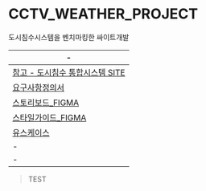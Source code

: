 # CCTV_WEATHER_PROJECT
도시침수시스템을 벤치마킹한 싸이트개발 

|-|
|-|
|[참고 - 도시침수 통합시스템 SITE](https://safecity.busan.go.kr/#/)|
|[요구사항정의서](https://docs.google.com/spreadsheets/d/13ftdJABGOCcfgqyZmVb6ACPewhKZQpx-vGIe2M-YJes/edit?gid=0#gid=0)|
|[스토리보드_FIGMA](https://www.figma.com/design/7nj56nXh7WCqTeXafuID8p/%EC%8A%A4%ED%86%A0%EB%A6%AC%EB%B3%B4%EB%93%9C?node-id=0-1&node-type=canvas&t=sThSTZrrdrVUGQBb-0)|
|[스타일가이드_FIGMA]()|
|[유스케이스](-)|
|-|
|-|
> TEST
```

```
